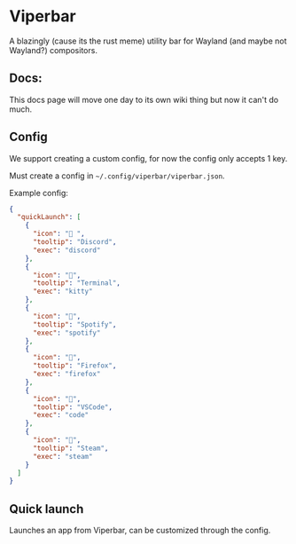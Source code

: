 # Viperbar

A blazingly (cause its the rust meme) utility bar for Wayland (and maybe not Wayland?) compositors.

## Docs:

This docs page will move one day to its own wiki thing but now it can't do much.

## Config

We support creating a custom config, for now the config only accepts 1 key.

Must create a config in `~/.config/viperbar/viperbar.json`.

Example config:

```json
{
  "quickLaunch": [
    {
      "icon": " ",
      "tooltip": "Discord",
      "exec": "discord"
    },
    {
      "icon": "",
      "tooltip": "Terminal",
      "exec": "kitty"
    },
    {
      "icon": "",
      "tooltip": "Spotify",
      "exec": "spotify"
    },
    {
      "icon": "󰈹",
      "tooltip": "Firefox",
      "exec": "firefox"
    },
    {
      "icon": "󰨞",
      "tooltip": "VSCode",
      "exec": "code"
    },
    {
      "icon": "",
      "tooltip": "Steam",
      "exec": "steam"
    }
  ]
}
```

## Quick launch

Launches an app from Viperbar, can be customized through the config.
